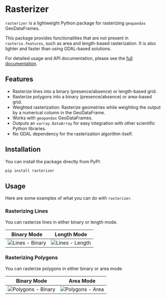 # Rasterizer

`rasterizer` is a lightweight Python package for rasterizing `geopandas` GeoDataFrames.

This package provides functionalities that are not present in `rasterio.features`, such as area and length-based rasterization. It is also lighter and faster than using GDAL-based solutions.

For detailed usage and API documentation, please see the [full documentation](https://rasterizer.readthedocs.io).

## Features

- Rasterize lines into a binary (presence/absence) or length-based grid.
- Rasterize polygons into a binary (presence/absence) or area-based grid.
- Weighted rasterization: Rasterize geometries while weighting the output by a numerical column in the GeoDataFrame.
- Works with `geopandas` GeoDataFrames.
- Outputs an `xarray.DataArray` for easy integration with other scientific Python libraries.
- No GDAL dependency for the rasterization algorithm itself.

## Installation

You can install the package directly from PyPI:

```bash
pip install rasterizer
```

## Usage

Here are some examples of what you can do with `rasterizer`.

### Rasterizing Lines

You can rasterize lines in either binary or length mode.

| Binary Mode | Length Mode |
|---|---|
| ![Lines - Binary](docs/_static/lines_binary.png) | ![Lines - Length](docs/_static/lines_length.png) |

### Rasterizing Polygons

You can rasterize polygons in either binary or area mode.

| Binary Mode | Area Mode |
|---|---|
| ![Polygons - Binary](docs/_static/polygons_binary.png) | ![Polygons - Area](docs/_static/polygons_area.png) |
